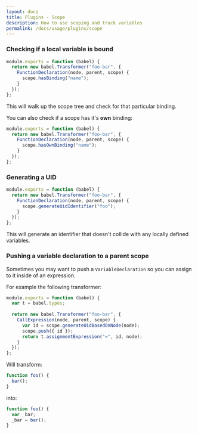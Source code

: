 ```yaml
---
layout: docs
title: Plugins - Scope
description: How to use scoping and track variables
permalink: /docs/usage/plugins/scope
---
```


### Checking if a local variable is bound

```javascript
module.exports = function (babel) {
  return new babel.Transformer("foo-bar", {
    FunctionDeclaration(node, parent, scope) {
      scope.hasBinding("name");
    }
  });
};
```

This will walk up the scope tree and check for that particular binding.

You can also check if a scope has it's **own** binding:

```javascript
module.exports = function (babel) {
  return new babel.Transformer("foo-bar", {
    FunctionDeclaration(node, parent, scope) {
      scope.hasOwnBinding("name");
    }
  });
};
```

### Generating a UID

```javascript
module.exports = function (babel) {
  return new babel.Transformer("foo-bar", {
    FunctionDeclaration(node, parent, scope) {
      scope.generateUidIdentifier("foo");
    }
  });
};
````

This will generate an identifier that doesn't collide with any locally defined variables.

### Pushing a variable declaration to a parent scope

Sometimes you may want to push a `VariableDeclaration` so you can assign to it inside of an expression.

For example the following transformer:

```javascript
module.exports = function (babel) {
  var t = babel.types;
  
  return new babel.Transformer("foo-bar", {
    CallExpression(node, parent, scope) {
      var id = scope.generateUidBasedOnNode(node);
      scope.push({ id });
      return t.assignmentExpression("=", id, node);
    }
  });
};
```

Will transform:

```javascript
function foo() {
  bar();
}
```

into:

```javascript
function foo() {
  var _bar;
  _bar = bar();
}
```
